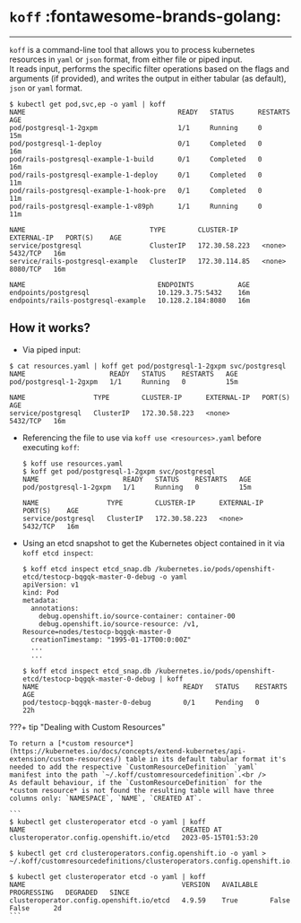 # `koff` :fontawesome-brands-golang:
---

`koff` is a command-line tool that allows you to process kubernetes resources in `yaml` or `json` format, from either file or piped input.<br />
It reads input, performs the specific filter operations based on the flags and arguments (if provided), and writes the output in either tabular (as default), `json` or `yaml` format. 

```
$ kubectl get pod,svc,ep -o yaml | koff
NAME                                      READY   STATUS      RESTARTS   AGE
pod/postgresql-1-2gxpm                    1/1     Running     0          15m
pod/postgresql-1-deploy                   0/1     Completed   0          16m
pod/rails-postgresql-example-1-build      0/1     Completed   0          16m
pod/rails-postgresql-example-1-deploy     0/1     Completed   0          11m
pod/rails-postgresql-example-1-hook-pre   0/1     Completed   0          11m
pod/rails-postgresql-example-1-v89ph      1/1     Running     0          11m

NAME                               TYPE        CLUSTER-IP      EXTERNAL-IP   PORT(S)    AGE
service/postgresql                 ClusterIP   172.30.58.223   <none>        5432/TCP   16m
service/rails-postgresql-example   ClusterIP   172.30.114.85   <none>        8080/TCP   16m

NAME                                 ENDPOINTS           AGE
endpoints/postgresql                 10.129.3.75:5432    16m
endpoints/rails-postgresql-example   10.128.2.184:8080   16m
```

## **How it works?**
- Via piped input:
```
$ cat resources.yaml | koff get pod/postgresql-1-2gxpm svc/postgresql
NAME                     READY   STATUS    RESTARTS   AGE
pod/postgresql-1-2gxpm   1/1     Running   0          15m

NAME                 TYPE        CLUSTER-IP      EXTERNAL-IP   PORT(S)    AGE
service/postgresql   ClusterIP   172.30.58.223   <none>        5432/TCP   16m
```
- Referencing the file to use via `koff use <resources>.yaml` before executing `koff`:
  ```
  $ koff use resources.yaml
  $ koff get pod/postgresql-1-2gxpm svc/postgresql
  NAME                     READY   STATUS    RESTARTS   AGE
  pod/postgresql-1-2gxpm   1/1     Running   0          15m

  NAME                 TYPE        CLUSTER-IP      EXTERNAL-IP   PORT(S)    AGE
  service/postgresql   ClusterIP   172.30.58.223   <none>        5432/TCP   16m
  ```
- Using an etcd snapshot to get the Kubernetes object contained in it via `koff etcd inspect`:
  ```
  $ koff etcd inspect etcd_snap.db /kubernetes.io/pods/openshift-etcd/testocp-bqgqk-master-0-debug -o yaml
  apiVersion: v1
  kind: Pod
  metadata:
    annotations:
      debug.openshift.io/source-container: container-00
      debug.openshift.io/source-resource: /v1, Resource=nodes/testocp-bqgqk-master-0
    creationTimestamp: "1995-01-17T00:0:00Z"
    ...
    ...

  $ koff etcd inspect etcd_snap.db /kubernetes.io/pods/openshift-etcd/testocp-bqgqk-master-0-debug | koff
  NAME                                    READY   STATUS    RESTARTS   AGE
  pod/testocp-bqgqk-master-0-debug        0/1     Pending   0          22h

  ```
???+ tip "Dealing with Custom Resources"

    To return a [*custom resource*](https://kubernetes.io/docs/concepts/extend-kubernetes/api-extension/custom-resources/) table in its default tabular format it's needed to add the respective `CustomResourceDefinition` `yaml` manifest into the path `~/.koff/customresourcedefinition`.<br />
    As default behaviour, if the `CustomResourceDefinition` for the *custom resource* is not found the resulting table will have three columns only: `NAMESPACE`, `NAME`, `CREATED AT`.

    ```
    $ kubectl get clusteroperator etcd -o yaml | koff 
    NAME                                       CREATED AT
    clusteroperator.config.openshift.io/etcd   2023-05-15T01:53:20

    $ kubectl get crd clusteroperators.config.openshift.io -o yaml > ~/.koff/customresourcedefinitions/clusteroperators.config.openshift.io.yaml

    $ kubectl get clusteroperator etcd -o yaml | koff
    NAME                                       VERSION   AVAILABLE   PROGRESSING   DEGRADED   SINCE
    clusteroperator.config.openshift.io/etcd   4.9.59    True        False         False      2d
    ```
